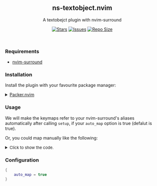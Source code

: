 <p align="center">
  <h2 align="center">ns-textobject.nvim</h2>
</p>

<p align="center">
	A textobejct plugin with nvim-surround
</p>

<p align="center">
	<a href="https://github.com/XXiaoA/ns-textobject.nvim/stargazers">
		<img alt="Stars" src="https://img.shields.io/github/stars/XXiaoA/ns-textobject.nvim?style=for-the-badge&logo=starship&color=C9CBFF&logoColor=D9E0EE&labelColor=302D41"></a>
	<a href="https://github.com/XXiaoA/ns-textobject.nvim/issues">
		<img alt="Issues" src="https://img.shields.io/github/issues/XXiaoA/ns-textobject.nvim?style=for-the-badge&logo=bilibili&color=F5E0DC&logoColor=D9E0EE&labelColor=302D41"></a>
	<a href="https://github.com/XXiaoA/ns-textobject.nvim">
		<img alt="Repo Size" src="https://img.shields.io/github/repo-size/XXiaoA/ns-textobject.nvim?color=%23DDB6F2&label=SIZE&logo=codesandbox&style=for-the-badge&logoColor=D9E0EE&labelColor=302D41"/></a>
</p>

&nbsp;

### Requirements

- [nvim-surround](https://github.com/kylechui/nvim-surround)


### Installation

Install the plugin with your favourite package manager:

<details>
	<summary><a href="https://github.com/wbthomason/packer.nvim">Packer.nvim</a></summary>

```lua
use({
    "XXiaoA/ns-textobject.nvim",
    after = "nvim-surround",
    config = function()
        require("ns-textobject").setup({
            -- your configuration here
            -- or just keep empty
        })
    end
})
```
</details>


### Usage

We will make the keymaps refer to your nvim-surround's aliases automatically after calling `setup`, if your `auto_map` option is true (defalut is true). <br>

Or, you could map manually like the following:

<details>
<summary><font size="2" color="">Click to show the code.</font></summary>

```lua
local nstextobject = require("ns-textobject")

vim.keymap.set({ "x", "o" }, "aq", function()
    -- q means the alias of nvim-surround
    -- a means around or i means inside
    nstextobject.create_textobj("q", "a")
end, { desc = "around the quote" })
vim.keymap.set({ "x", "o" }, "iq", function()
    nstextobject.create_textobj("q", "i")
end, { desc = "inside the quote" })
```
</details>


### Configuration
```lua
{
    auto_map = true
}
```
